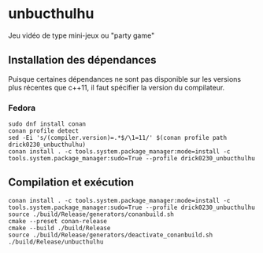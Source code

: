 # unbucthulhu
Jeu vidéo de type mini-jeux ou "party game"

## Installation des dépendances

Puisque certaines dépendances ne sont pas disponible sur les versions plus récentes que c++11, il faut spécifier la version du compilateur.

### Fedora

```SH
sudo dnf install conan
conan profile detect
sed -Ei 's/(compiler.version)=.*$/\1=11/' $(conan profile path drick0230_unbucthulhu)
conan install . -c tools.system.package_manager:mode=install -c tools.system.package_manager:sudo=True --profile drick0230_unbucthulhu
```

## Compilation et exécution

```SH
conan install . -c tools.system.package_manager:mode=install -c tools.system.package_manager:sudo=True --profile drick0230_unbucthulhu
source ./build/Release/generators/conanbuild.sh
cmake --preset conan-release
cmake --build ./build/Release
source ./build/Release/generators/deactivate_conanbuild.sh
./build/Release/unbucthulhu
```
